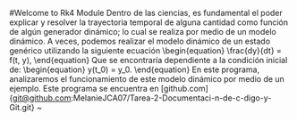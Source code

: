 #Welcome to Rk4 Module
Dentro de las ciencias, es fundamental el poder explicar y resolver la trayectoria temporal de alguna cantidad como función de algún generador dinámico; lo cual se realiza por medio de un modelo dinámico. A veces, podemos realizar el modelo dinámico de un estado genérico utilizando la siguiente ecuación
    \\begin{equation}
    \\frac{dy}{dt} = f(t, y),
    \\end{equation}
Que se encontraría dependiente a la condición inicial de:
    \\begin{equation}
    y(t_0) = y_0.
    \\end{equation}
En este programa, analizaremos el funcionamiento de este modelo dinámico por medio de un ejemplo. Este programa se encuentra en [github.com]{git@github.com:MelanieJCA07/Tarea-2-Documentaci-n-de-c-digo-y-Git.git}
~                        

